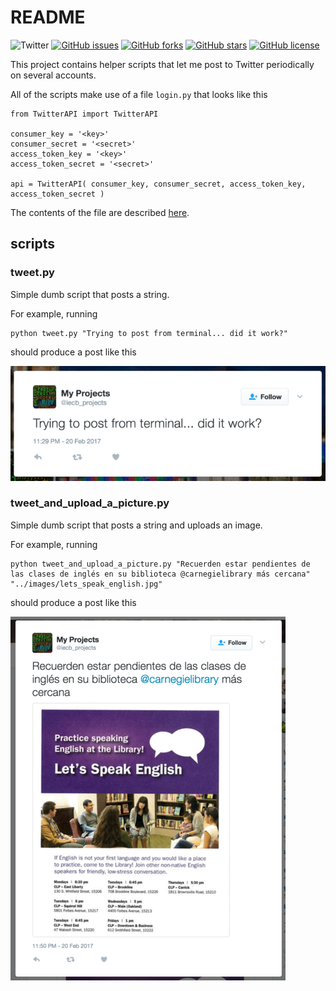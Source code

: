 # README

![Twitter](https://img.shields.io/badge/twitter-awesomeness-blue.svg)
[![GitHub issues](https://img.shields.io/github/issues/icaoberg/twitter-projects.svg)](https://github.com/icaoberg/twitter-projects/issues)
[![GitHub forks](https://img.shields.io/github/forks/icaoberg/twitter-projects.svg)](https://github.com/icaoberg/twitter-projects/network)
[![GitHub stars](https://img.shields.io/github/stars/icaoberg/twitter-projects.svg)](https://github.com/icaoberg/twitter-projects/stargazers)
[![GitHub license](https://img.shields.io/badge/license-GPLv3-blue.svg)](https://raw.githubusercontent.com/icaoberg/twitter-projects/master/LICENSE)

This project contains helper scripts that let me post to Twitter periodically on several accounts.

All of the scripts make use of a file `login.py` that looks like this

```
from TwitterAPI import TwitterAPI

consumer_key = '<key>'
consumer_secret = '<secret>'
access_token_key = '<key>'
access_token_secret = '<secret>'

api = TwitterAPI( consumer_key, consumer_secret, access_token_key, access_token_secret )

```

The contents of the file are described [here](http://geduldig.github.io/TwitterAPI/authentication.html).

## scripts

### tweet.py

Simple dumb script that posts a string. 

For example, running 

```
python tweet.py "Trying to post from terminal... did it work?"
```

should produce a post like this

![Example](https://raw.githubusercontent.com/icaoberg/twitter-projects/master/images/example-tweet-text.png)

### tweet_and_upload_a_picture.py

Simple dumb script that posts a string and uploads an image.

For example, running 

```
python tweet_and_upload_a_picture.py "Recuerden estar pendientes de las clases de inglés en su biblioteca @carnegielibrary más cercana" "../images/lets_speak_english.jpg"
```

should produce a post like this

![Example](https://raw.githubusercontent.com/icaoberg/twitter-projects/master/images/example-tweet-text-and-image.png)